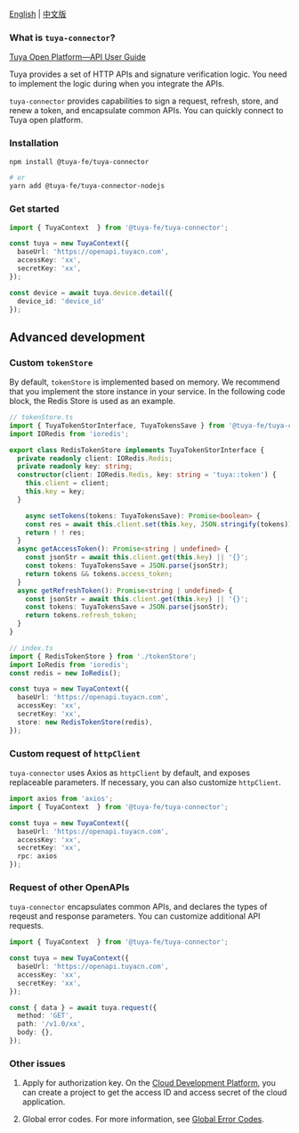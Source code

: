 [English](README.md) | [中文版](README_CN.md)

### What is `tuya-connector`?

[Tuya Open Platform—API User Guide](https://developer.tuya.com/en/docs/iot/api-reference?id=Ka7qb7vhber64)

Tuya provides a set of HTTP APIs and signature verification logic. You need to implement the logic during when you integrate the APIs.

`tuya-connector` provides capabilities to sign a request, refresh, store, and renew a token, and encapsulate common APIs. You can quickly connect to Tuya open platform.

### Installation

```bash
npm install @tuya-fe/tuya-connector

# or
yarn add @tuya-fe/tuya-connector-nodejs
```

### Get started

```ts
import { TuyaContext  } from '@tuya-fe/tuya-connector';

const tuya = new TuyaContext({
  baseUrl: 'https://openapi.tuyacn.com',
  accessKey: 'xx',
  secretKey: 'xx',
});

const device = await tuya.device.detail({
  device_id: 'device_id'
});
```

## Advanced development

### Custom `tokenStore`

By default, `tokenStore` is implemented based on memory. We recommend that you implement the store instance in your service. In the following code block, the Redis Store is used as an example.

```ts
// tokenStore.ts
import { TuyaTokenStorInterface, TuyaTokensSave } from '@tuya-fe/tuya-connector';
import IORedis from 'ioredis';

export class RedisTokenStore implements TuyaTokenStorInterface {
  private readonly client: IORedis.Redis;
  private readonly key: string;
  constructor(client: IORedis.Redis, key: string = 'tuya::token') {
    this.client = client;
    this.key = key;
  }

    async setTokens(tokens: TuyaTokensSave): Promise<boolean> {
    const res = await this.client.set(this.key, JSON.stringify(tokens));
    return ! ! res;
  }
  async getAccessToken(): Promise<string | undefined> {
    const jsonStr = await this.client.get(this.key) || '{}';
    const tokens: TuyaTokensSave = JSON.parse(jsonStr);
    return tokens && tokens.access_token;
  }
  async getRefreshToken(): Promise<string | undefined> {
    const jsonStr = await this.client.get(this.key) || '{}';
    const tokens: TuyaTokensSave = JSON.parse(jsonStr);
    return tokens.refresh_token;
  }
}

// index.ts
import { RedisTokenStore } from './tokenStore';
import IoRedis from 'ioredis';
const redis = new IoRedis();

const tuya = new TuyaContext({
  baseUrl: 'https://openapi.tuyacn.com',
  accessKey: 'xx',
  secretKey: 'xx',
  store: new RedisTokenStore(redis),
});
```

### Custom request of `httpClient`

`tuya-connector` uses Axios as `httpClient` by default, and exposes replaceable parameters. If necessary, you can also customize `httpClient`.

```ts
import axios from 'axios';
import { TuyaContext  } from '@tuya-fe/tuya-connector';

const tuya = new TuyaContext({
  baseUrl: 'https://openapi.tuyacn.com',
  accessKey: 'xx',
  secretKey: 'xx',
  rpc: axios
});
```

### Request of other OpenAPIs

`tuya-connector` encapsulates common APIs, and declares the types of reqeust and response parameters. You can customize additional API requests.

```ts
import { TuyaContext  } from '@tuya-fe/tuya-connector';

const tuya = new TuyaContext({
  baseUrl: 'https://openapi.tuyacn.com',
  accessKey: 'xx',
  secretKey: 'xx',
});

const { data } = await tuya.request({
  method: 'GET',
  path: '/v1.0/xx',
  body: {},
});
```

### Other issues

1. Apply for authorization key. On the [Cloud Development Platform](https://iot.tuya.com/cloud/), you can create a project to get the access ID and access secret of the cloud application.

2. Global error codes. For more information, see [Global Error Codes](https://developer.tuya.com/en/docs/iot/error-code?id=K989ruxx88swc).
